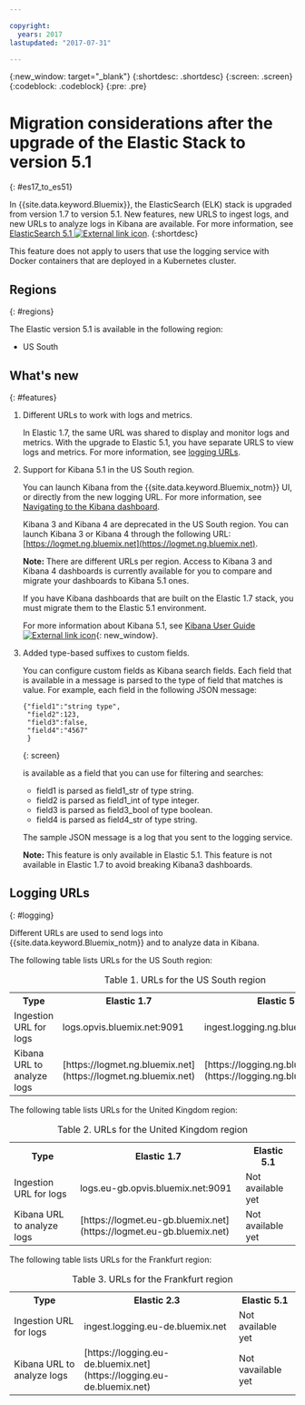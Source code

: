 ```yaml
---

copyright:
  years: 2017
lastupdated: "2017-07-31"

---
```


{:new_window: target="_blank"}
{:shortdesc: .shortdesc}
{:screen: .screen}
{:codeblock: .codeblock}
{:pre: .pre}

# Migration considerations after the upgrade of the Elastic Stack to version 5.1 
{: #es17_to_es51}

In {{site.data.keyword.Bluemix}}, the ElasticSearch (ELK) stack is upgraded from version 1.7 to version 5.1. New features, new URLS to ingest logs, and new URLs to analyze logs in Kibana are available. For more information, see [ElasticSearch 5.1 ![External link icon](../../../icons/launch-glyph.svg "External link icon")](https://www.elastic.co/guide/en/elasticsearch/reference/5.1/index.html).
{:shortdesc}

This feature does not apply to users that use the logging service with Docker containers that are deployed in a Kubernetes cluster. 

## Regions
{: #regions}

The Elastic version 5.1 is available in the following region:

* US South


## What's new
{: #features}

1. Different URLs to work with logs and metrics.

    In Elastic 1.7, the same URL was shared to display and monitor logs and metrics. With the upgrade to Elastic 5.1, you have separate URLS to view logs and metrics. For more information, see [logging URLs](#logging).
    
2. Support for Kibana 5.1 in the US South region.

    You can launch Kibana from the {{site.data.keyword.Bluemix_notm}} UI, or directly from the new logging URL. For more information, see [Navigating to the Kibana dashboard](/docs/services/CloudLogAnalysis/kibana/launch.html#launch).
    
    Kibana 3 and Kibana 4 are deprecated in the US South region. You can launch Kibana 3 or Kibana 4 through the following URL: [https://logmet.ng.bluemix.net](https://logmet.ng.bluemix.net). 
	
	**Note:** There are different URLs per region. Access to Kibana 3 and Kibana 4 dashboards is currently available for you to compare and migrate your dashboards to Kibana 5.1 ones. 
    
    If you have Kibana dashboards that are built on the Elastic 1.7 stack, you must migrate them to the Elastic 5.1 environment.
    
    For more information about Kibana 5.1, see [Kibana User Guide ![External link icon](../../../icons/launch-glyph.svg "External link icon")](https://www.elastic.co/guide/en/kibana/5.1/index.html){: new_window}.
    
3. Added type-based suffixes to custom fields.

    You can configure custom fields as Kibana search fields. Each field that is available in a message is parsed to the type of field that matches is value. For example, each field in the following JSON message: 

    ```
    {"field1":"string type",
     "field2":123,
     "field3":false,
     "field4":"4567"
     }
    ```
    {: screen}
    
    is available as a field that you can use for filtering and searches:

    * field1 is parsed as field1_str of type string.
    * field2 is parsed as field1_int of type integer.
    * field3 is parsed as field3_bool of type boolean.
    * field4 is parsed as field4_str of type string.
    
    The sample JSON message is a log that you sent to the logging service. 

    **Note:** This feature is only available in Elastic 5.1. This feature is not available in Elastic 1.7 to avoid breaking Kibana3 dashboards.


## Logging URLs
{: #logging}

Different URLs are used to send logs into {{site.data.keyword.Bluemix_notm}} and to analyze data in Kibana.

The following table lists URLs for the US South region:

<table>
  <caption>Table 1. URLs for the US South region</caption>
    <tr>
      <th>Type</th>
      <th>Elastic 1.7 </th>
	  <th>Elastic 5.1 </th>
    </tr>
  <tr>
    <td>Ingestion URL for logs</td>
    <td>logs.opvis.bluemix.net:9091</td>
	<td>ingest.logging.ng.bluemix.net:9091</td>
  </tr>
   <tr>
    <td>Kibana URL to analyze logs</td>
    <td>[https://logmet.ng.bluemix.net](https://logmet.ng.bluemix.net)</td>
	<td>[https://logging.ng.bluemix.net](https://logging.ng.bluemix.net)</td>
  </tr>
</table>

The following table lists URLs for the United Kingdom region:

<table>
  <caption>Table 2. URLs for the United Kingdom region</caption>
  <tr>
     <th>Type</th>
      <th>Elastic 1.7 </th>
	  <th>Elastic 5.1 </th>
  </tr>
  <tr>
     <td>Ingestion URL for logs</td>
	 <td>logs.eu-gb.opvis.bluemix.net:9091</td>
	 <td>Not available yet</td>
  </tr>
  <tr>
     <td>Kibana URL to analyze logs</td>
	 <td>[https://logmet.eu-gb.bluemix.net](https://logmet.eu-gb.bluemix.net)</td>
	 <td>Not available yet</td>
  </tr>
</table>

The following table lists URLs for the Frankfurt region:

<table>
  <caption>Table 3. URLs for the Frankfurt region</caption>
  <tr>
     <th>Type</th>
      <th>Elastic 2.3 </th>
	  <th>Elastic 5.1 </th>
  </tr>
  <tr>
     <td>Ingestion URL for logs</td>
	 <td>ingest.logging.eu-de.bluemix.net</td>
	 <td>Not available yet</td>
  </tr>
  <tr>
     <td>Kibana URL to analyze logs</td>
	 <td>[https://logging.eu-de.bluemix.net](https://logging.eu-de.bluemix.net)</td>
	 <td>Not vavailable yet</td>
  </tr>
</table>




